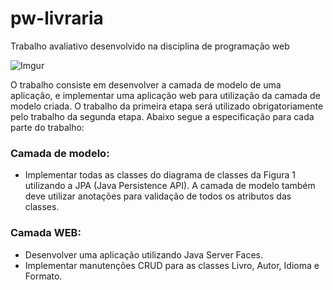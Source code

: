 # pw-livraria
Trabalho avaliativo desenvolvido na disciplina de programação web

![Imgur](https://imgur.com/DgycHj5.png)

O trabalho consiste em desenvolver a camada de modelo de uma aplicação, e implementar uma
aplicação web para utilização da camada de modelo criada. O trabalho da primeira etapa será
utilizado obrigatoriamente pelo trabalho da segunda etapa. Abaixo segue a especificação para
cada parte do trabalho:
### Camada de modelo:
* Implementar todas as classes do diagrama de classes da Figura 1 utilizando a JPA (Java
Persistence API). A camada de modelo também deve utilizar anotações para validação
de todos os atributos das classes.
### Camada WEB:
* Desenvolver uma aplicação utilizando Java Server Faces.
* Implementar manutenções CRUD para as classes Livro, Autor, Idioma e Formato.
